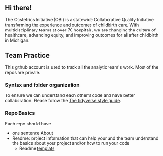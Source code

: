## Hi there!

The Obstetrics Initiative (OBI) is a statewide Collaborative Quality Initiative transforming the experience and outcomes of childbirth care. With multidisciplinary teams at over 70 hospitals, we are changing the culture of healthcare, advancing equity, and improving outcomes for all after childbirth in Michigan.

## Team Practice

This github account is used to track all the analytic team's work. Most of the repos are private.

### Syntax and folder organization

To ensure we can understand each other's code and have better collaboration. Please follow the [The tidyverse style guide](https://style.tidyverse.org/index.html).

### Repo Basics

Each repo should have
- one sentence About
- Readme: project information that can help your and the team understand the basics about your project and/or how to run your code
  - Readme [template](https://github.com/obianalysts-umich/template_repo)

